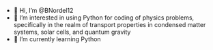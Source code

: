 - 👋 Hi, I’m @BNordel12
- 👀 I’m interested in using Python for coding of physics problems, specifically in the realm of transport properties in condensed matter systems, solar cells, and quantum gravity
- 🌱 I’m currently learning Python


<!---
BNordel12/BNordel12 is a ✨ special ✨ repository because its `README.md` (this file) appears on your GitHub profile.
You can click the Preview link to take a look at your changes.
--->

